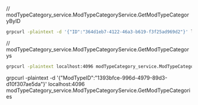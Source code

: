 // modTypeCategory_service.ModTypeCategoryService.GetModTypeCategoryByID
```sh
grpcurl -plaintext -d '{"ID":"364d1eb7-4122-46a3-b619-f3f25ad969d2"}' localhost:4096 modTypeCategory_service.ModTypeCategoryService.GetModTypeCategoryByID
```

// modTypeCategory_service.ModTypeCategoryService.GetModTypeCategorys
```sh
grpcurl -plaintext localhost:4096 modTypeCategory_service.ModTypeCategoryService.GetModTypeCategories
```

grpcurl -plaintext -d '{"ModTypeID":"1393bfce-996d-4979-89d3-d10f307ae5da"}' localhost:4096  modTypeCategory_service.ModTypeCategoryService.GetModTypeCategories